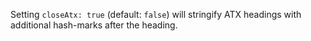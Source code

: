 Setting `closeAtx: true` (default: `false`) will stringify ATX headings
with additional hash-marks after the heading.
